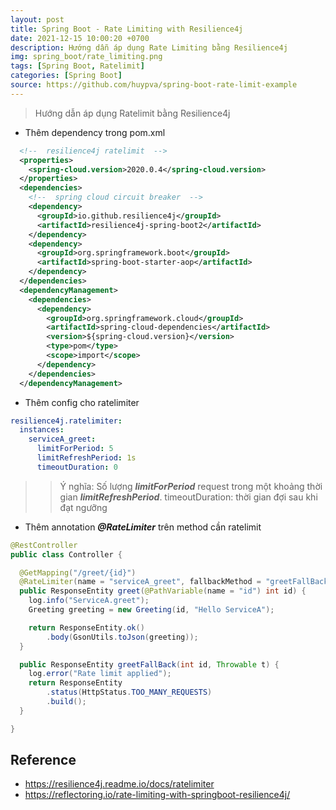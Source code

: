 ```yaml
---
layout: post
title: Spring Boot - Rate Limiting with Resilience4j
date: 2021-12-15 10:00:20 +0700
description: Hướng dẫn áp dụng Rate Limiting bằng Resilience4j
img: spring_boot/rate_limiting.png
tags: [Spring Boot, Ratelimit]
categories: [Spring Boot]
source: https://github.com/huypva/spring-boot-rate-limit-example
---
```


> Hướng dẫn áp dụng Ratelimit bằng Resilience4j

- Thêm dependency trong pom.xml  

```xml
  <!--  resilience4j ratelimit  -->
  <properties>
    <spring-cloud.version>2020.0.4</spring-cloud.version>
  </properties>
  <dependencies>
    <!--  spring cloud circuit breaker  -->
    <dependency>
      <groupId>io.github.resilience4j</groupId>
      <artifactId>resilience4j-spring-boot2</artifactId>
    </dependency>
    <dependency>
      <groupId>org.springframework.boot</groupId>
      <artifactId>spring-boot-starter-aop</artifactId>
    </dependency>
  </dependencies>
  <dependencyManagement>
    <dependencies>
      <dependency>
        <groupId>org.springframework.cloud</groupId>
        <artifactId>spring-cloud-dependencies</artifactId>
        <version>${spring-cloud.version}</version>
        <type>pom</type>
        <scope>import</scope>
      </dependency>
    </dependencies>
  </dependencyManagement>
```

- Thêm config cho ratelimiter  

```yaml
resilience4j.ratelimiter:
  instances:
    serviceA_greet:
      limitForPeriod: 5
      limitRefreshPeriod: 1s
      timeoutDuration: 0
```

>> Ý nghĩa: Số lượng ***limitForPeriod*** request trong một khoảng thời gian ***limitRefreshPeriod***.
>> timeoutDuration: thời gian đợi sau khi đạt ngưỡng

- Thêm annotation ***@RateLimiter*** trên method cần ratelimit  

```java
@RestController
public class Controller {

  @GetMapping("/greet/{id}")
  @RateLimiter(name = "serviceA_greet", fallbackMethod = "greetFallBack")
  public ResponseEntity greet(@PathVariable(name = "id") int id) {
    log.info("ServiceA.greet");
    Greeting greeting = new Greeting(id, "Hello ServiceA");

    return ResponseEntity.ok()
        .body(GsonUtils.toJson(greeting));
  }

  public ResponseEntity greetFallBack(int id, Throwable t) {
    log.error("Rate limit applied");
    return ResponseEntity
        .status(HttpStatus.TOO_MANY_REQUESTS)
        .build();
  }

}
```

## Reference

- https://resilience4j.readme.io/docs/ratelimiter
- https://reflectoring.io/rate-limiting-with-springboot-resilience4j/